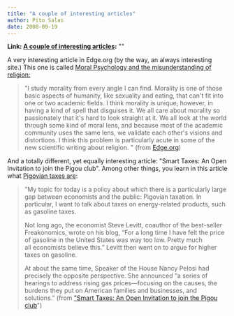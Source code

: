 ```yaml
---
title: "A couple of interesting articles"
author: Pito Salas
date: 2008-09-19
---
```


**Link: [A couple of interesting articles](None):** ""



A very interesting article in Edge.org (by the way, an always interesting
site.) This one is called [Moral Psychology and the misunderstanding of
religion:](<http://www.edge.org/3rd_culture/haidt07/haidt07_index.html>)

> "I study morality from every angle I can find. Morality is one of those
> basic aspects of humanity, like sexuality and eating, that can't fit into
> one or two academic fields. I think morality is unique, however, in having a
> kind of spell that disguises it. We all care about morality so passionately
> that it's hard to look straight at it. We all look at the world through some
> kind of moral lens, and because most of the academic community uses the same
> lens, we validate each other's visions and distortions. I think this problem
> is particularly acute in some of the new scientific writing about religion.
> " (from
> [Edge.org](<http://www.edge.org/3rd_culture/haidt07/haidt07_index.html>))

And a totally different, yet equally interesting article: "Smart Taxes: An
Open Invitation to join the Pigou club". Among other things, you learn in this
article what [Pigovian taxes
are](<http://gregmankiw.blogspot.com/2008/09/pigovian-slippery-slope.html>):

> "My topic for today is a policy about which there is a particularly large
> gap between economists and the public: Pigovian taxation.   In particular, I
> want to talk about taxes on energy-related products, such as gasoline taxes.
>
> Not long ago, the economist Steve Levitt, coauthor of the best-seller
> Freakonomics, wrote on his blog, “For a long time I have felt the price of
> gasoline in the United States was way too low. Pretty much  
> all economists believe this.”  Levitt then went on to argue for higher taxes
> on gasoline.
>
> At about the same time, Speaker of the House Nancy Pelosi had precisely the
> opposite perspective.  She announced “a series of hearings to address rising
> gas prices—focusing on the causes, the burdens they put on American families
> and businesses, and solutions.” (from ["Smart Taxes: An Open Invitation to
> join the Pigou
> club](<http://www.economics.harvard.edu/faculty/mankiw/files/Smart%20Taxes.pdf>)")


